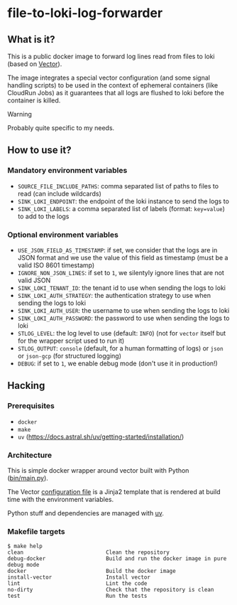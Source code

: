# file-to-loki-log-forwarder

## What is it?

This is a public docker image to forward log lines read from files to loki (based on  [Vector](https://vector.dev/)).

The image integrates a special vector configuration (and some signal handling scripts) to be used in the context of ephemeral containers
(like CloudRun Jobs) as it guarantees that all logs are flushed to loki before the container is killed.

> [!WARNING]  
> Probably quite specific to my needs.

## How to use it?

### Mandatory environment variables

- `SOURCE_FILE_INCLUDE_PATHS`: comma separated list of paths to files to read (can include wildcards)
- `SINK_LOKI_ENDPOINT`: the endpoint of the loki instance to send the logs to
- `SINK_LOKI_LABELS`: a comma separated list of labels (format: `key=value`) to add to the logs

### Optional environment variables

- `USE_JSON_FIELD_AS_TIMESTAMP`: if set, we consider that the logs are in JSON format and we use the value of this field as timestamp (must be a valid ISO 8601 timestamp)
- `IGNORE_NON_JSON_LINES`: if set to `1`, we silentyly ignore lines that are not valid JSON
- `SINK_LOKI_TENANT_ID`: the tenant id to use when sending the logs to loki
- `SINK_LOKI_AUTH_STRATEGY`: the authentication strategy to use when sending the logs to loki
- `SINK_LOKI_AUTH_USER`: the username to use when sending the logs to loki
- `SINK_LOKI_AUTH_PASSWORD`: the password to use when sending the logs to loki
- `STLOG_LEVEL`: the log level to use (default: `INFO`) (not for `vector` itself but for the wrapper script used to run it)
- `STLOG_OUTPUT`: `console` (default, for a human formatting of logs) or `json` or `json-gcp` (for structured logging)
- `DEBUG`: if set to `1`, we enable debug mode (don't use it in production!)

## Hacking

### Prerequisites

- `docker`
- `make`
- `uv` (https://docs.astral.sh/uv/getting-started/installation/)

### Architecture

This is simple docker wrapper around vector built with Python ([bin/main.py](bin/main.py)).

The Vector [configuration file](conf/vector.yaml.jinja) is a Jinja2 template that is rendered at build time with the environment variables.

Python stuff and dependencies are managed with [uv](https://docs.astral.sh/uv/getting-started/installation/).

### Makefile targets

```
$ make help
clean                          Clean the repository
debug-docker                   Build and run the docker image in pure debug mode
docker                         Build the docker image
install-vector                 Install vector
lint                           Lint the code
no-dirty                       Check that the repository is clean
test                           Run the tests
```

